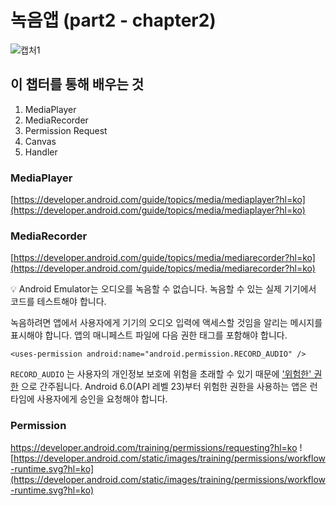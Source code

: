 # 녹음앱 (part2 - chapter2)

![캡처1](./screenshot/1.jpeg)

## 이 챕터를 통해 배우는 것

1. MediaPlayer
2. MediaRecorder
3. Permission Request
4. Canvas
5. Handler

### MediaPlayer

[https://developer.android.com/guide/topics/media/mediaplayer?hl=ko](https://developer.android.com/guide/topics/media/mediaplayer?hl=ko)

### MediaRecorder

[https://developer.android.com/guide/topics/media/mediarecorder?hl=ko](https://developer.android.com/guide/topics/media/mediarecorder?hl=ko)

<aside>
💡 Android Emulator는 오디오를 녹음할 수 없습니다. 녹음할 수 있는 실제 기기에서 코드를 테스트해야 합니다.

</aside>

녹음하려면 앱에서 사용자에게 기기의 오디오 입력에 액세스할 것임을 알리는 메시지를 표시해야 합니다. 앱의 매니페스트 파일에 다음 권한 태그를 포함해야 합니다.

`<uses-permission android:name="android.permission.RECORD_AUDIO" />`

`RECORD_AUDIO`
는 사용자의 개인정보 보호에 위험을 초래할 수 있기 때문에 ['위험한' 권한](https://developer.android.com/guide/topics/permissions/overview?hl=ko#dangerous_permissions)
으로 간주됩니다. Android 6.0(API 레벨 23)부터 위험한 권한을 사용하는 앱은 런타임에 사용자에게 승인을 요청해야 합니다.

### Permission
https://developer.android.com/training/permissions/requesting?hl=ko
![https://developer.android.com/static/images/training/permissions/workflow-runtime.svg?hl=ko](https://developer.android.com/static/images/training/permissions/workflow-runtime.svg?hl=ko)
